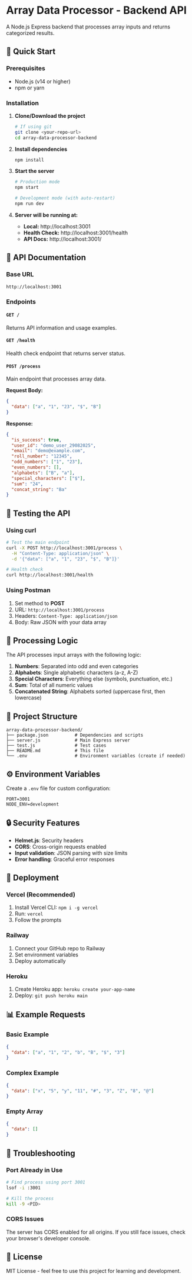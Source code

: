 # Array Data Processor - Backend API

A Node.js Express backend that processes array inputs and returns categorized results.

## 🚀 Quick Start

### Prerequisites
- Node.js (v14 or higher)
- npm or yarn

### Installation

1. **Clone/Download the project**
   ```bash
   # If using git
   git clone <your-repo-url>
   cd array-data-processor-backend
   ```

2. **Install dependencies**
   ```bash
   npm install
   ```

3. **Start the server**
   ```bash
   # Production mode
   npm start

   # Development mode (with auto-restart)
   npm run dev
   ```

4. **Server will be running at:**
   - **Local:** http://localhost:3001
   - **Health Check:** http://localhost:3001/health
   - **API Docs:** http://localhost:3001/

## 📡 API Documentation

### Base URL
```
http://localhost:3001
```

### Endpoints

#### `GET /`
Returns API information and usage examples.

#### `GET /health`
Health check endpoint that returns server status.

#### `POST /process`
Main endpoint that processes array data.

**Request Body:**
```json
{
  "data": ["a", "1", "23", "$", "B"]
}
```

**Response:**
```json
{
  "is_success": true,
  "user_id": "demo_user_29082025",
  "email": "demo@example.com",
  "roll_number": "12345",
  "odd_numbers": ["1", "23"],
  "even_numbers": [],
  "alphabets": ["B", "a"],
  "special_characters": ["$"],
  "sum": "24",
  "concat_string": "Ba"
}
```

## 🧪 Testing the API

### Using curl
```bash
# Test the main endpoint
curl -X POST http://localhost:3001/process \
  -H "Content-Type: application/json" \
  -d '{"data": ["a", "1", "23", "$", "B"]}'

# Health check
curl http://localhost:3001/health
```

### Using Postman
1. Set method to **POST**
2. URL: `http://localhost:3001/process`
3. Headers: `Content-Type: application/json`
4. Body: Raw JSON with your data array

## 🔧 Processing Logic

The API processes input arrays with the following logic:

1. **Numbers**: Separated into odd and even categories
2. **Alphabets**: Single alphabetic characters (a-z, A-Z)
3. **Special Characters**: Everything else (symbols, punctuation, etc.)
4. **Sum**: Total of all numeric values
5. **Concatenated String**: Alphabets sorted (uppercase first, then lowercase)

## 📁 Project Structure

```
array-data-processor-backend/
├── package.json          # Dependencies and scripts
├── server.js             # Main Express server
├── test.js               # Test cases
├── README.md             # This file
└── .env                  # Environment variables (create if needed)
```

## ⚙️ Environment Variables

Create a `.env` file for custom configuration:

```env
PORT=3001
NODE_ENV=development
```

## 🔒 Security Features

- **Helmet.js**: Security headers
- **CORS**: Cross-origin requests enabled
- **Input validation**: JSON parsing with size limits
- **Error handling**: Graceful error responses

## 🚀 Deployment

### Vercel (Recommended)
1. Install Vercel CLI: `npm i -g vercel`
2. Run: `vercel`
3. Follow the prompts

### Railway
1. Connect your GitHub repo to Railway
2. Set environment variables
3. Deploy automatically

### Heroku
1. Create Heroku app: `heroku create your-app-name`
2. Deploy: `git push heroku main`

## 📊 Example Requests

### Basic Example
```json
{
  "data": ["a", "1", "2", "b", "B", "$", "3"]
}
```

### Complex Example
```json
{
  "data": ["x", "5", "y", "11", "#", "3", "Z", "8", "@"]
}
```

### Empty Array
```json
{
  "data": []
}
```

## 🐛 Troubleshooting

### Port Already in Use
```bash
# Find process using port 3001
lsof -i :3001

# Kill the process
kill -9 <PID>
```

### CORS Issues
The server has CORS enabled for all origins. If you still face issues, check your browser's developer console.

## 📝 License

MIT License - feel free to use this project for learning and development.